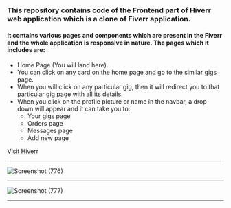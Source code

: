 ### This repository contains code of the Frontend part of Hiverr web application which is a clone of Fiverr application.

#### It contains various pages and components which are present in the Fiverr and the whole application is responsive in nature. The pages which it includes are:
* Home Page (You will land here).
* You can click on any card on the home page and go to the similar gigs page.
* When you will click on any particular gig, then it will redirect you to that particular gig page with all its details.
* When you click on the profile picture or name in the navbar, a drop down will appear and it can take you to:
  * Your gigs page
  * Orders page
  * Messages page
  * Add new page
  
[Visit Hiverr](https://hiverr.netlify.app)
***
![Screenshot (776)](https://user-images.githubusercontent.com/70688937/221496219-696fbe0f-0374-44b6-bdb9-51a36fe5fb7d.png)
***
![Screenshot (777)](https://user-images.githubusercontent.com/70688937/221496297-da540dbd-9918-40b4-abab-64cf30d8285e.png)
***
